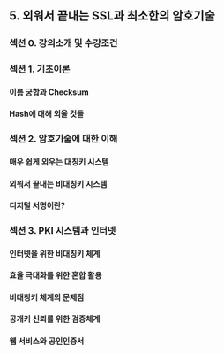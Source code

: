 ## 5. 외워서 끝내는 SSL과 최소한의 암호기술

### 섹션 0. 강의소개 및 수강조건

### 섹션 1. 기초이론

#### 이름 궁합과 Checksum

#### Hash에 대해 외울 것들

### 섹션 2. 암호기술에 대한 이해

#### 매우 쉽게 외우는 대칭키 시스템

#### 외워서 끝내는 비대칭키 시스템

#### 디지털 서명이란?

### 섹션 3. PKI 시스템과 인터넷

#### 인터넷을 위한 비대칭키 체계

#### 효율 극대화를 위한 혼합 활용

#### 비대칭키 체계의 문제점

#### 공개키 신뢰를 위한 검증체계

#### 웹 서비스와 공인인증서

